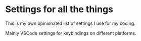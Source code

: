 # Settings for all the things

This is my own opinionated list of settings I use for my coding.

Mainly VSCode settings for keybindings on different platforms.

